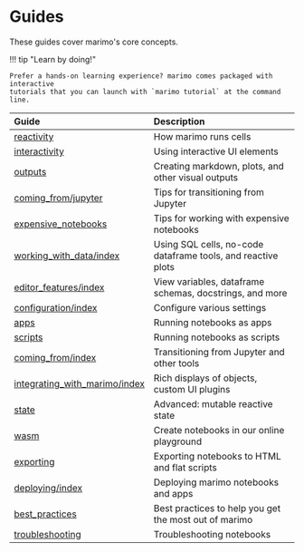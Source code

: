 # Guides

These guides cover marimo's core concepts.

!!! tip "Learn by doing!"

    Prefer a hands-on learning experience? marimo comes packaged with interactive
    tutorials that you can launch with `marimo tutorial` at the command line.

| Guide                                | Description                                                  |
| :----------------------------------- | :----------------------------------------------------------- |
| [reactivity](reactivity.md)                    | How marimo runs cells                                        |
| [interactivity](interactivity.md)                 | Using interactive UI elements                                |
| [outputs](outputs.md)                       | Creating markdown, plots, and other visual outputs           |
| [coming_from/jupyter](coming_from/jupyter.md)   | Tips for transitioning from Jupyter                          |
| [expensive_notebooks](expensive_notebooks.md)           | Tips for working with expensive notebooks                    |
| [working_with_data/index](working_with_data/index.md)       | Using SQL cells, no-code dataframe tools, and reactive plots |
| [editor_features/index](editor_features/index.md)         | View variables, dataframe schemas, docstrings, and more      |
| [configuration/index](configuration/index.md)           | Configure various settings                                   |
| [apps](apps.md)                          | Running notebooks as apps                                    |
| [scripts](scripts.md)                       | Running notebooks as scripts                                 |
| [coming_from/index](coming_from/index.md)             | Transitioning from Jupyter and other tools                   |
| [integrating_with_marimo/index](integrating_with_marimo/index.md) | Rich displays of objects, custom UI plugins                  |
| [state](state.md)                         | Advanced: mutable reactive state                             |
| [wasm](wasm.md)                          | Create notebooks in our online playground                    |
| [exporting](exporting.md)                     | Exporting notebooks to HTML and flat scripts                 |
| [deploying/index](deploying/index.md)               | Deploying marimo notebooks and apps                          |
| [best_practices](best_practices.md)                | Best practices to help you get the most out of marimo        |
| [troubleshooting](troubleshooting.md)               | Troubleshooting notebooks                                    |
